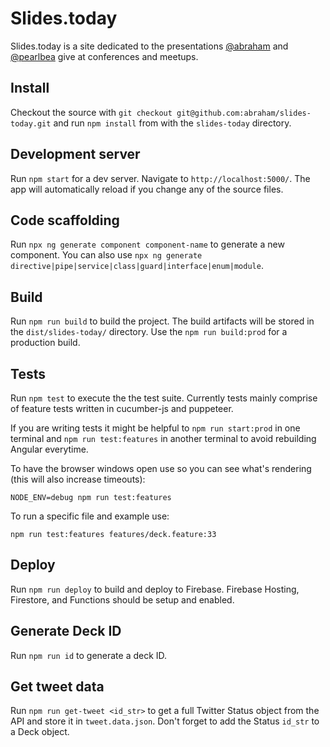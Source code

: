 # Slides.today

Slides.today is a site dedicated to the presentations [@abraham](https://github.com/abraham) and [@pearlbea](https://github.com/pearlbea) give at conferences and meetups.

## Install

Checkout the source with `git checkout git@github.com:abraham/slides-today.git` and run `npm install` from with the `slides-today` directory.

## Development server

Run `npm start` for a dev server. Navigate to `http://localhost:5000/`. The app will automatically reload if you change any of the source files.

## Code scaffolding

Run `npx ng generate component component-name` to generate a new component. You can also use `npx ng generate directive|pipe|service|class|guard|interface|enum|module`.

## Build

Run `npm run build` to build the project. The build artifacts will be stored in the `dist/slides-today/` directory. Use the `npm run build:prod` for a production build.

## Tests

Run `npm test` to execute the the test suite. Currently tests mainly comprise of feature tests written in cucumber-js and puppeteer.

If you are writing tests it might be helpful to  `npm run start:prod` in one terminal and `npm run test:features` in another terminal to avoid rebuilding Angular everytime.

To have the browser windows open use so you can see what's rendering (this will also increase timeouts):

    NODE_ENV=debug npm run test:features

To run a specific file and example use:

    npm run test:features features/deck.feature:33

## Deploy

Run `npm run deploy` to build and deploy to Firebase. Firebase Hosting, Firestore, and Functions should be setup and enabled.

## Generate Deck ID

Run `npm run id` to generate a deck ID.

## Get tweet data

Run `npm run get-tweet <id_str>` to get a full Twitter Status object from the API and store it in `tweet.data.json`. Don't forget to add the Status `id_str` to a Deck object.
